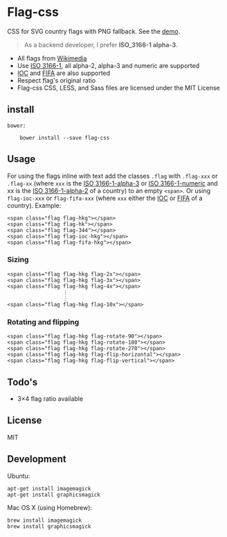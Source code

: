 # Flag-css

CSS for SVG country flags with PNG fallback. See the [demo](http://7kfpun.github.io/flag-css/).

> As a backend developer, I prefer **ISO_3166-1 alpha-3**.

  - All flags from [Wikimedia](http://commons.wikimedia.org/wiki/Category:SVG_sovereign_state_flags)
  - Use [ISO 3166-1](http://en.wikipedia.org/wiki/ISO_3166-1), all alpha-2, alpha-3 and numeric are supported
  - [IOC](https://en.wikipedia.org/wiki/List_of_IOC_country_codes) and [FIFA](https://en.wikipedia.org/wiki/List_of_FIFA_country_codes) are also supported
  - Respect flag's original ratio
  - Flag-css CSS, LESS, and Sass files are licensed under the MIT License

## install

    bower:

        bower install --save flag-css

## Usage

For using the flags inline with text add the classes `.flag` with `.flag-xxx` or `.flag-xx` (where `xxx` is the
[ISO 3166-1-alpha-3](http://en.wikipedia.org/wiki/ISO_3166-1_alpha-2) or [ISO 3166-1-numeric](http://en.wikipedia.org/wiki/ISO_3166-1_numeric) and xx is the [ISO 3166-1-alpha-2](http://en.wikipedia.org/wiki/ISO_3166-1_alpha-2) of a country) to an empty `<span>`. Or using `flag-ioc-xxx` or `flag-fifa-xxx` (where `xxx` either the [IOC](https://en.wikipedia.org/wiki/List_of_IOC_country_codes) or [FIFA](https://en.wikipedia.org/wiki/List_of_FIFA_country_codes) of a country). Example:

    <span class="flag flag-hkg"></span>
    <span class="flag flag-hk"></span>
    <span class="flag flag-344"></span>
    <span class="flag flag-ioc-hkg"></span>
    <span class="flag flag-fifa-hkg"></span>

### Sizing

    <span class="flag flag-hkg flag-2x"></span>
    <span class="flag flag-hkg flag-3x"></span>
    <span class="flag flag-hkg flag-4x"></span>
                      ⋮
                      ⋮
    <span class="flag flag-hkg flag-10x"></span>

### Rotating and flipping

    <span class="flag flag-hkg flag-rotate-90"></span>
    <span class="flag flag-hkg flag-rotate-180"></span>
    <span class="flag flag-hkg flag-rotate-270"></span>
    <span class="flag flag-hkg flag-flip-horizontal"></span>
    <span class="flag flag-hkg flag-flip-vertical"></span>

## Todo's

  - 3×4 flag ratio available

## License

MIT

## Development

Ubuntu:

    apt-get install imagemagick
    apt-get install graphicsmagick

Mac OS X (using Homebrew):

    brew install imagemagick
    brew install graphicsmagick
